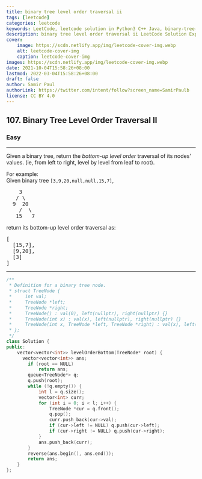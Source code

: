 ```yaml
---
title: binary tree level order traversal ii
tags: [leetcode]
categories: leetcode
keywords: LeetCode, leetcode solution in Python3 C++ Java, binary-tree-level-order-traversal-ii solution
description: binary tree level order traversal ii LeetCode Solution Explained
cover:
    image: https://scdn.netlify.app/img/leetcode-cover-img.webp
    alt: leetcode-cover-img
    caption: leetcode-cover-img
images: https://scdn.netlify.app/img/leetcode-cover-img.webp
date: 2021-10-04T15:58:26+08:00
lastmod: 2022-03-04T15:58:26+08:00
draft: false
author: Samir Paul
authorLink: https://twitter.com/intent/follow?screen_name=SamirPaulb
license: CC BY 4.0
---
```



<h2>107. Binary Tree Level Order Traversal II</h2><h3>Easy</h3><hr><div><p>Given a binary tree, return the <i>bottom-up level order</i> traversal of its nodes' values. (ie, from left to right, level by level from leaf to root).</p>

<p>
For example:<br>
Given binary tree <code>[3,9,20,null,null,15,7]</code>,<br>
</p><pre>    3
   / \
  9  20
    /  \
   15   7
</pre>
<p></p>
<p>
return its bottom-up level order traversal as:<br>
</p><pre>[
  [15,7],
  [9,20],
  [3]
]
</pre>
<p></p></div>

---




```cpp
/**
 * Definition for a binary tree node.
 * struct TreeNode {
 *     int val;
 *     TreeNode *left;
 *     TreeNode *right;
 *     TreeNode() : val(0), left(nullptr), right(nullptr) {}
 *     TreeNode(int x) : val(x), left(nullptr), right(nullptr) {}
 *     TreeNode(int x, TreeNode *left, TreeNode *right) : val(x), left(left), right(right) {}
 * };
 */
class Solution {
public:
    vector<vector<int>> levelOrderBottom(TreeNode* root) {
      vector<vector<int>> ans;
        if (root == NULL)
            return ans;
        queue<TreeNode*> q;
        q.push(root);
        while (!q.empty()) {
            int l = q.size();
            vector<int> curr;
            for (int i = 0; i < l; i++) {
                TreeNode *cur = q.front();
                q.pop();
                curr.push_back(cur->val);
                if (cur->left != NULL) q.push(cur->left);
                if (cur->right != NULL) q.push(cur->right);
            }
            ans.push_back(curr);
        }
        reverse(ans.begin(), ans.end());
        return ans;  
    }
};
```
